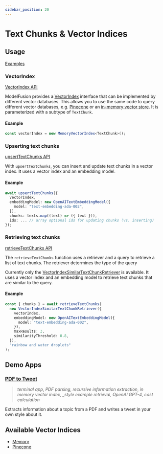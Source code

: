 ```yaml
---
sidebar_position: 20
---
```


# Text Chunks & Vector Indices

## Usage

[Examples](https://github.com/lgrammel/modelfusion/tree/main/examples/basic/src/vector-index/)

### VectorIndex

[VectorIndex API](/api/interfaces/VectorIndex)

ModelFusion provides a [VectorIndex](/api/interfaces/VectorIndex) interface that can be implemented by different vector databases. This allows you to use the same code to query different vector databases, e.g. [Pinecone](/integration/vector-index/pinecone) or an [in-memory vector store](/integration/vector-index/memory). It is parameterized with a subtype of `TextChunk`.

#### Example

```ts
const vectorIndex = new MemoryVectorIndex<TextChunk>();
```

### Upserting text chunks

[upsertTextChunks API](/api/modules/#upserttextchunks)

With `upsertTextChunks`, you can insert and update text chunks in a vector index.
It uses a vector index and an embedding model.

#### Example

```ts
await upsertTextChunks({
  vectorIndex,
  embeddingModel: new OpenAITextEmbeddingModel({
    model: "text-embedding-ada-002",
  }),
  chunks: texts.map((text) => ({ text })),
  ids: ... // array optional ids for updating chunks (vs. inserting)
});
```

### Retrieving text chunks

[retrieveTextChunks API](/api/modules/#retrievetextchunks)

The `retrieveTextChunks` function uses a retriever and a query to retrieve a list of text chunks.
The retriever determines the type of the query

Currently only the [VectorIndexSimilarTextChunkRetriever](/api/classes/VectorIndexSimilarTextChunkRetriever) is available.
It uses a vector index and an embedding model to retrieve text chunks that are similar to the query.

#### Example

```ts
const { chunks } = await retrieveTextChunks(
  new VectorIndexSimilarTextChunkRetriever({
    vectorIndex,
    embeddingModel: new OpenAITextEmbeddingModel({
      model: "text-embedding-ada-002",
    }),
    maxResults: 3,
    similarityThreshold: 0.8,
  }),
  "rainbow and water droplets"
);
```

## Demo Apps

### [PDF to Tweet](https://github.com/lgrammel/modelfusion/tree/main/examples/pdf-to-tweet)

> _terminal app_, _PDF parsing_, _recursive information extraction_, _in memory vector index, \_style example retrieval_, _OpenAI GPT-4_, _cost calculation_

Extracts information about a topic from a PDF and writes a tweet in your own style about it.

## Available Vector Indices

- [Memory](/integration/vector-index/memory)
- [Pinecone](/integration/vector-index/pinecone)
